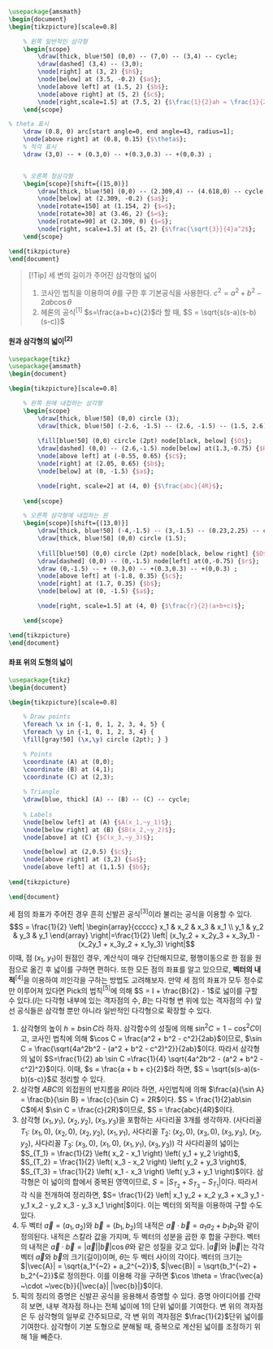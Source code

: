 ```tikz
\usepackage{amsmath}
\begin{document}
\begin{tikzpicture}[scale=0.8]

    % 왼쪽 일반적인 삼각형
    \begin{scope}
        \draw[thick, blue!50] (0,0) -- (7,0) -- (3,4) -- cycle;
        \draw[dashed] (3,4) -- (3,0);
        \node[right] at (3, 2) {$h$};
        \node[below] at (3.5, -0.2) {$a$};
        \node[above left] at (1.5, 2) {$b$};
        \node[above right] at (5, 2) {$c$};
        \node[right,scale=1.5] at (7.5, 2) {$\frac{1}{2}ah = \frac{1}{2}ab\sin\theta$};
    \end{scope}

% theta 표시
	\draw (0.8, 0) arc[start angle=0, end angle=43, radius=1];
	\node[above right] at (0.8, 0.15) {$\theta$}; 
	% 직각 표시
	\draw (3,0) -- + (0.3,0) -- +(0.3,0.3) -- +(0,0.3) ;


    % 오른쪽 정삼각형
    \begin{scope}[shift={(15,0)}]
        \draw[thick, blue!50] (0,0) -- (2.309,4) -- (4.618,0) -- cycle;
        \node[below] at (2.309, -0.2) {$a$};
        \node[rotate=150] at (1.154, 2) {$=$};
        \node[rotate=30] at (3.46, 2) {$=$};
        \node[rotate=90] at (2.309, 0) {$=$};
        \node[right, scale=1.5] at (5, 2) {$\frac{\sqrt{3}}{4}a^2$};
    \end{scope}

\end{tikzpicture}
\end{document}
```
>[!Tip] 세 변의 길이가 주어진 삼각형의 넓이
>1. 코사인 법칙을 이용하여 $\theta$를 구한 후 기본공식을 사용한다.
>$c^2=a^2+b^2-2ab \cos \theta$
>2. 헤론의 공식$^{[1]}$
>$s=\frac{a+b+c}{2}$라 할 때, $S = \sqrt{s(s-a)(s-b)(s-c)}$

#### 원과 삼각형의 넓이$^{[2]}$
```tikz
\usepackage{tikz}
\usepackage{amsmath}
\begin{document}

\begin{tikzpicture}[scale=0.8]

    % 왼쪽 원에 내접하는 삼각형
    \begin{scope}
        \draw[thick, blue!50] (0,0) circle (3);
        \draw[thick, blue!50] (-2.6, -1.5) -- (2.6, -1.5) -- (1.5, 2.6) -- cycle;
        
        \fill[blue!50] (0,0) circle (2pt) node[black, below] {$O$};
        \draw[dashed] (0,0) -- (2.6,-1.5) node[below] at(1.3,-0.75) {$R$};
		\node[above left] at (-0.55, 0.65) {$c$};
		\node[right] at (2.05, 0.65) {$b$};
		\node[below] at (0, -1.5) {$a$};

        \node[right, scale=2] at (4, 0) {$\frac{abc}{4R}$};
        
    \end{scope}

    % 오른쪽 삼각형에 내접하는 원
    \begin{scope}[shift={(13,0)}]
        \draw[thick, blue!50] (-4,-1.5) -- (3,-1.5) -- (0.23,2.25) -- cycle;
        \draw[thick, blue!50] (0,0) circle (1.5);
        
        \fill[blue!50] (0,0) circle (2pt) node[black, below right] {$O$};
        \draw[dashed] (0,0) -- (0,-1.5) node[left] at(0,-0.75) {$r$};
        \draw (0,-1.5) -- + (0.3,0) -- +(0.3,0.3) -- +(0,0.3) ;
		\node[above left] at (-1.8, 0.35) {$c$};
		\node[right] at (1.7, 0.35) {$b$};
		\node[below] at (0, -1.5) {$a$};

        \node[right, scale=1.5] at (4, 0) {$\frac{r}{2}(a+b+c)$};

    \end{scope}

\end{tikzpicture}
\end{document}
```

#### 좌표 위의 도형의 넓이
```tikz
\usepackage{tikz}
\begin{document}

\begin{tikzpicture}[scale=0.8]

	% Draw points
	\foreach \x in {-1, 0, 1, 2, 3, 4, 5} { 
	\foreach \y in {-1, 0, 1, 2, 3, 4} { 
	\fill[gray!50] (\x,\y) circle (2pt); } }

    % Points
    \coordinate (A) at (0,0);
    \coordinate (B) at (4,1);
    \coordinate (C) at (2,3);
    
    % Triangle
    \draw[blue, thick] (A) -- (B) -- (C) -- cycle;
    
    % Labels
    \node[below left] at (A) {$A(x_1,~y_1)$};
    \node[below right] at (B) {$B(x_2,~y_2)$};
    \node[above] at (C) {$C(x_3,~y_3)$};

    \node[below] at (2,0.5) {$c$};
    \node[above right] at (3,2) {$a$};
    \node[above left] at (1,1.5) {$b$};
    
\end{tikzpicture}

\end{document}

```
세 점의 좌표가 주어진 경우 흔히 신발끈 공식$^{[3]}$이라 불리는 공식을 이용할 수 있다. $$S = \frac{1}{2} \left| \begin{array}{ccccc} x_1 & x_2 & x_3 & x_1 \\ y_1 & y_2 & y_3 & y_1 \end{array} \right|=\frac{1}{2} \left| (x_1y_2 + x_2y_3 + x_3y_1) - (x_2y_1 + x_3y_2 + x_1y_3) \right|$$
이때, 점 $(x_1, ~y_1)$이 원점인 경우, 계산식이 매우 간단해지므로, 평행이동으로 한 점을 원점으로 옮긴 후 넓이를 구하면 편하다. 또한 모든 점의 좌표를 알고 있으므로, **벡터의 내적**$^{[4]}$을 이용하여 끼인각을 구하는 방법도 고려해보자. 만약 세 점의 좌표가 모두 정수로만 이루어져 있다면 Pick의 법칙$^{[5]}$에 의해 $S = I + \frac{B}{2} - 1$로 넓이를 구할 수 있다.($I$는 다각형 내부에 있는 격자점의 수, $B$는 다각형 변 위에 있는 격자점의 수) 앞선 공식들은 삼각형 뿐만 아니라 일반적인 다각형으로 확장할 수 있다.

1. 삼각형의 높이 $h = b \sin C$라 하자. 삼각함수의 성질에 의해 $\sin^2 C = 1 - \cos^2 C$이고, 코사인 법칙에 의해 $\cos C = \frac{a^2 + b^2 - c^2}{2ab}$이므로, $\sin C = \frac{\sqrt{4a^2b^2 - (a^2 + b^2 - c^2)^2}}{2ab}$이다. 따라서 삼각형의 넓이 $S=\frac{1}{2} ab \sin C =\frac{1}{4} \sqrt{4a^2b^2 - (a^2 + b^2 - c^2)^2}$이다. 이때, $s = \frac{a + b + c}{2}$라 하면, $S = \sqrt{s(s-a)(s-b)(s-c)}$로 정리할 수 있다.
2. 삼각형 $ABC$의 외접원의 반지름을 $R$이라 하면, 사인법칙에 의해 $\frac{a}{\sin A} = \frac{b}{\sin B} = \frac{c}{\sin C} = 2R$이다. $S = \frac{1}{2}ab\sin C$에서 $\sin C = \frac{c}{2R}$이므로, $S = \frac{abc}{4R}$이다.
3. 삼각형 $(x_1, y_1)$, $(x_2, y_2)$, $(x_3, y_3)$을 포함하는 사다리꼴 3개를 생각하자. (사다리꼴 $T_1$: $(x_1, 0)$, $(x_2, 0)$, $(x_2, y_2)$, $(x_1, y_1)$, 사다리꼴 $T_2$: $(x_2, 0)$, $(x_3, 0)$, $(x_3, y_3)$, $(x_2, y_2)$, 사다리꼴 $T_3$: $(x_3, 0)$, $(x_1, 0)$, $(x_1, y_1)$, $(x_3, y_3)$) 각 사다리꼴의 넓이는 $S_{T_1} = \frac{1}{2} \left( x_2 - x_1 \right) \left( y_1 + y_2 \right)$, $S_{T_2} = \frac{1}{2} \left( x_3 - x_2 \right) \left( y_2 + y_3 \right)$, $S_{T_3} = \frac{1}{2} \left( x_1 - x_3 \right) \left( y_3 + y_1 \right)$이다. 삼각형은 이 넓이의 합에서 중복된 영역이므로, $S = |S_{T_2} +S_{T_3}-S_{T_1}|$이다. 따라서 각 식을 전개하여 정리하면, $S= \frac{1}{2} \left| x_1 y_2 + x_2 y_3 + x_3 y_1 - y_1 x_2 - y_2 x_3 - y_3 x_1 \right|$이다. 이는 벡터의 외적을 이용하여 구할 수도 있다.
4. 두 벡터 $\vec{a} = (a_1, a_2)$와 $\vec{b} = (b_1, b_2)$의 내적은 $\vec{a} \cdot \vec{b} = a_1 a_2 + b_1 b_2$와 같이 정의된다. 내적은 스칼라 값을 가지며, 두 벡터의 성분을 곱한 후 합을 구한다. 벡터의 내적은 $\vec{a} \cdot \vec{b} = |\vec{a}| |\vec{b}| \cos \theta$와 같은 성질을 갖고 있다. $|\vec{a}|$와 $|\vec{b}|$는 각각 벡터 $\vec{a}$와 $\vec{b}$의 크기(길이)이며, $\theta$는 두 벡터 사이의 각이다. 벡터의 크기는 $|\vec{A}| = \sqrt{a_1^{~2} + a_2^{~2}}$, $|\vec{B}| = \sqrt{b_1^{~2} + b_2^{~2}}$로 정의한다. 이를 이용해 각을 구하면 $\cos \theta = \frac{\vec{a} ~\cdot ~\vec{b}}{|\vec{a}| |\vec{b}|}$이다.
5. 픽의 정리의 증명은 신발끈 공식을 응용해서 증명할 수 있다. 증명 아이디어를 간략히 보면, 내부 격자점 하나는 전체 넓이에 $1$의 단위 넓이를 기여한다. 변 위의 격자점은 두 삼각형의 일부로 간주되므로, 각 변 위의 격자점은 $\frac{1}{2}$단위 넓이를 기여한다. 삼각형이 기본 도형으로 분해될 때, 중복으로 계산된 넓이를 조정하기 위해 $1$을 빼준다.
